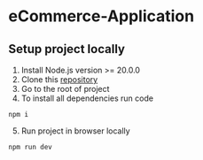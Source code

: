 # eCommerce-Application

## Setup project locally

1. Install Node.js version >= 20.0.0
0. Clone this [repository](https://github.com/comtvset/eCommerce-Application)
0. Go to the root of project
0. To install all dependencies run code
```
npm i
```
5. Run project in browser locally
```
npm run dev
```